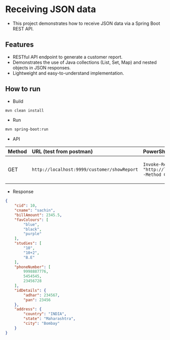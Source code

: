 # Receiving JSON data
- This project demonstrates how to receive JSON data via a Spring Boot REST API.

## Features
- RESTful API endpoint to generate a customer report.
- Demonstrates the use of Java collections (List, Set, Map) and nested objects in JSON responses.
- Lightweight and easy-to-understand implementation.
## How to run
- Build 
```bash
mvn clean install
```
- Run
```bash
mvn spring-boot:run
```

- API 

| Method  | URL (test from postman)                                     | PowerShell Command | Output                                 |
|:--------|:----------------------------------------|:-------------------|:--------------------|
| GET     | `http://localhost:9999/customer/showReport`   |  `Invoke-RestMethod -Uri "http://localhost:9999/customer/showReport" -Method GET` | FROM GET-showReport Method             |

- Response
```json
{
    "cid": 10,
    "cname": "sachin",
    "billAmount": 2345.5,
    "favColours": [
        "blue",
        "black",
        "purple"
    ],
    "studies": [
        "10",
        "10+2",
        "B.E"
    ],
    "phoneNumber": [
        9998887776,
        5454545,
        23456728
    ],
    "idDetails": {
        "adhar": 234567,
        "pan": 23456
    },
    "address": {
        "country": "INDIA",
        "state": "Maharashtra",
        "city": "Bombay"
    }
}
```
